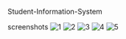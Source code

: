 Student-Information-System

screenshots
![1](https://user-images.githubusercontent.com/56251563/169689059-f513f913-a286-489d-86e4-1b5e8640582f.png)
![2](https://user-images.githubusercontent.com/56251563/169689064-675d2283-ad7c-4b3d-bbf7-481039817fe0.png)
![3](https://user-images.githubusercontent.com/56251563/169689063-d942c904-06b4-44a2-a28f-5dce3b00ae0e.png)
![4](https://user-images.githubusercontent.com/56251563/169689062-623535ca-55e8-4260-9277-8fd42488f103.png)
![5](https://user-images.githubusercontent.com/56251563/169689061-783caf7d-e54b-43e4-b3c8-b6ca80c3f64d.png)

